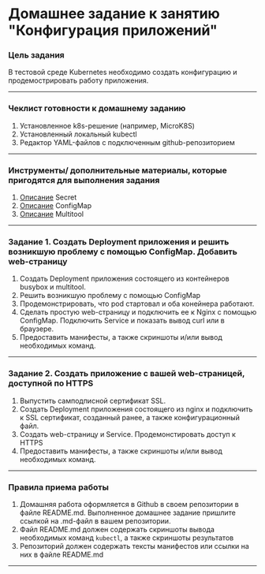 # Домашнее задание к занятию "Конфигурация приложений"

### Цель задания

В тестовой среде Kubernetes необходимо создать конфигурацию и продемострировать работу приложения.

------

### Чеклист готовности к домашнему заданию

1. Установленное k8s-решение (например, MicroK8S)
2. Установленный локальный kubectl
3. Редактор YAML-файлов с подключенным github-репозиторием

------

### Инструменты/ дополнительные материалы, которые пригодятся для выполнения задания

1. [Описание](https://kubernetes.io/docs/concepts/configuration/secret/) Secret
2. [Описание](https://kubernetes.io/docs/concepts/configuration/configmap/) ConfigMap
3. [Описание](https://github.com/wbitt/Network-MultiTool) Multitool

------

### Задание 1. Создать Deployment приложения и решить возникшую проблему с помощью ConfigMap. Добавить web-страницу

1. Создать Deployment приложения состоящего из контейнеров busybox и multitool.
2. Решить возникшую проблему с помощью ConfigMap
3. Продемонстрировать, что pod стартовал и оба конейнера работают.
4. Сделать простую web-страницу и подключить ее к Nginx с помощью ConfigMap. Подключить Service и показать вывод curl или в браузере.
5. Предоставить манифесты, а также скриншоты и/или вывод необходимых команд.

------

### Задание 2. Создать приложение с вашей web-страницей, доступной по HTTPS 

1. Выпустить самподписной сертификат SSL.
2. Создать Deployment приложения состоящего из nginx и подключить к SSL сертификат, созданный ранее, а также конфигурационный файл.
3. Создать web-страницу и Service. Продемонстировать доступ к HTTPS 
4. Предоставить манифесты, а также скриншоты и/или вывод необходимых команд.

------

### Правила приема работы

1. Домашняя работа оформляется в Github в своем репозитории в файле README.md. Выполненное домашнее задание пришлите ссылкой на .md-файл в вашем репозитории.
2. Файл README.md должен содержать скриншоты вывода необходимых команд `kubectl`, а также скриншоты результатов
3. Репозиторий должен содержать тексты манифестов или ссылки на них в файле README.md

------